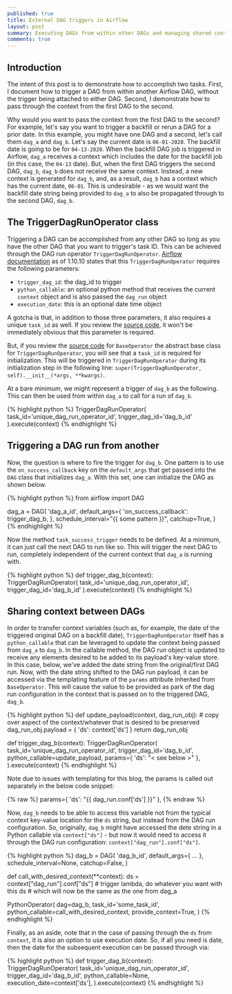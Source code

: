 ```yaml
---
published: true
title: External DAG triggers in Airflow
layout: post
summary: Executing DAGs from within other DAGs and managing shared context
comments: true
---
```



## Introduction

The intent of this post is to demonstrate how to accomplish two tasks. First, I document how to trigger a DAG from within another Airflow DAG, without the trigger being attached to either DAG. Second, I demonstrate how to pass through the context from the first DAG to the second.

Why would you want to pass the context from the first DAG to the second? For example, let's say you want to trigger a backfill or rerun a DAG for a prior date. In this example, you might have one DAG and a second, let's call them `dag_a` and `dag_b`. Let's say the current date is `06-01-2020`. The backfill date is going to be for `04-13-2020`. When the backfill DAG job is triggered in Airflow, `dag_a` receives a context which includes the date for the backfill job (in this case, the `04-13` date). But, when the first DAG triggers the second DAG, `dag_b`, `dag_b` does not receive the same context. Instead, a new context is generated for `dag_b`, and, as a result, `dag_b` has a context which has the current date, `06-01`. This is undesirable - as we would want the backfill date string being provided to `dag_a` to also be propagated through to the second DAG, `dag_b`.

## The TriggerDagRunOperator class

Triggering a DAG can be accomplished from any other DAG so long as you have the other DAG that you want to trigger's task ID. This can be achieved through the DAG run operator `TriggerDagRunOperator`. [Airflow documentation](https://airflow.apache.org/docs/stable/_api/airflow/operators/dagrun_operator/index.html#airflow.operators.dagrun_operator.TriggerDagRunOperator.template_fields) as of 1.10.10 states that this `TriggerDagRunOperator` requires the following parameters:

- `trigger_dag_id`: the dag_id to trigger
- `python_callable`: an optional python method that receives the current `context` object and is also passed the `dag_run` object
- `execution_date`: this is an optional date time object

A gotcha is that, in addition to those three parameters, it also requires a unique `task_id` as well. If you review the [source code](https://airflow.apache.org/docs/stable/_modules/airflow/operators/dagrun_operator.html#TriggerDagRunOperator), it won't be immediately obvious that this parameter is required.

But, if you review the [source code](https://airflow.apache.org/docs/stable/_modules/airflow/models/baseoperator.html#BaseOperator) for `BaseOperator` the abstract base class for `TriggerDagRunOperator`, you will see that a `task_id` is required for initialization. This will be triggered in `TriggerDagRunOperator` during its initialization step in the following line: `super(TriggerDagRunOperator, self).__init__(*args, **kwargs)`.

At a bare minimum, we might represent a trigger of `dag_b` as the following. This can then be used from within `dag_a` to call for a run of `dag_b`.

{% highlight python %}
TriggerDagRunOperator(
    task_id='unique_dag_run_operator_id',
    trigger_dag_id='dag_b_id'
).execute(context)
{% endhighlight %}


## Triggering a DAG run from another

Now, the question is where to fire the trigger for `dag_b`. One pattern is to use the `on_success_callback` key on the `default_args` that get passed into the `DAG` class that initializes `dag_a`. With this set, one can initialize the DAG as shown below.

{% highlight python %}
from airflow import DAG

dag_a = DAG(
    'dag_a_id',
    default_args={
    	'on_success_callback': trigger_dag_b,
    },
    schedule_interval="{{ some pattern }}",
    catchup=True,
)
{% endhighlight %}

Now the method `task_success_trigger` needs to be defined. At a minimum, it can just call the next DAG to run like so. This will trigger the next DAG to run, completely independent of the current context that `dag_a` is running with.

{% highlight python %}
def trigger_dag_b(context):
	TriggerDagRunOperator(
	    task_id='unique_dag_run_operator_id',
	    trigger_dag_id='dag_b_id'
	).execute(context)
{% endhighlight %}

## Sharing context between DAGs

In order to transfer context variables (such as, for example, the date of the triggered original DAG on a backfill date), `TriggerDagRunOperator` itself has a `python_callable` that can be leveraged to update the context being passed from `dag_a` to `dag_b`. In the callable method, the DAG run object is updated to receive any elements desired to be added to its payload's key-value store. In this case, below, we've added the date string from the original/first DAG run. Now, with the date string shifted to the DAG run payload, it can be accessed via the templating feature of the `params` attribute inherited from `BaseOperator`. This will cause the value to be provided as park of the dag run configuration in the context that is passed on to the triggered DAG, `dag_b`.

{% highlight python %}
def update_payload(context, dag_run_obj):
	# copy over aspect of the context/whatever that is desired to be preserved
    dag_run_obj.payload = { 'ds': context['ds'] }
    return dag_run_obj


def trigger_dag_b(context):
    TriggerDagRunOperator(
        task_id='unique_dag_run_operator_id',
        trigger_dag_id='dag_b_id',
        python_callable=update_payload,
        params={ 'ds': "< see below >" },
    ).execute(context)
{% endhighlight %}

Note due to issues with templating for this blog, the params is called out separately in the below code snippet:

{% raw %}
params={ 'ds': "{{ dag_run.conf['ds'] }}" },
{% endraw %}

Now, `dag_b` needs to be able to access this variable not from the typical context key-value location for the `ds` string, but instead from the DAG run configuration. So, originally, `dag_b` might have accessed the dete string in a Python callable via `context["ds"]` - but now it would need to access it through the DAG run configuration: `context["dag_run"].conf["ds"]`.

{% highlight python %}
dag_b = DAG(
    'dag_b_id',
    default_args={ ... },
    schedule_interval=None,
    catchup=False,
)

def call_with_desired_context(**context):
	ds = context["dag_run"].conf["ds"]
	# trigger lambda, do whatever you want with this ds
	# which will now be the same as the one from dag_a

PythonOperator(
    dag=dag_b,
    task_id='some_task_id',
    python_callable=call_with_desired_context,
    provide_context=True,
)
{% endhighlight %}

Finally, as an aside, note that in the case of passing through the `ds` from `context`, it is also an option to use execution date. So, if all you need is date, then the date for the subsequent execution can be passed through via:

{% highlight python %}
def trigger_dag_b(context):
    TriggerDagRunOperator(
        task_id='unique_dag_run_operator_id',
        trigger_dag_id='dag_b_id',
        python_callable=None,
	execution_date=context['ds'],
    ).execute(context)
{% endhighlight %}
